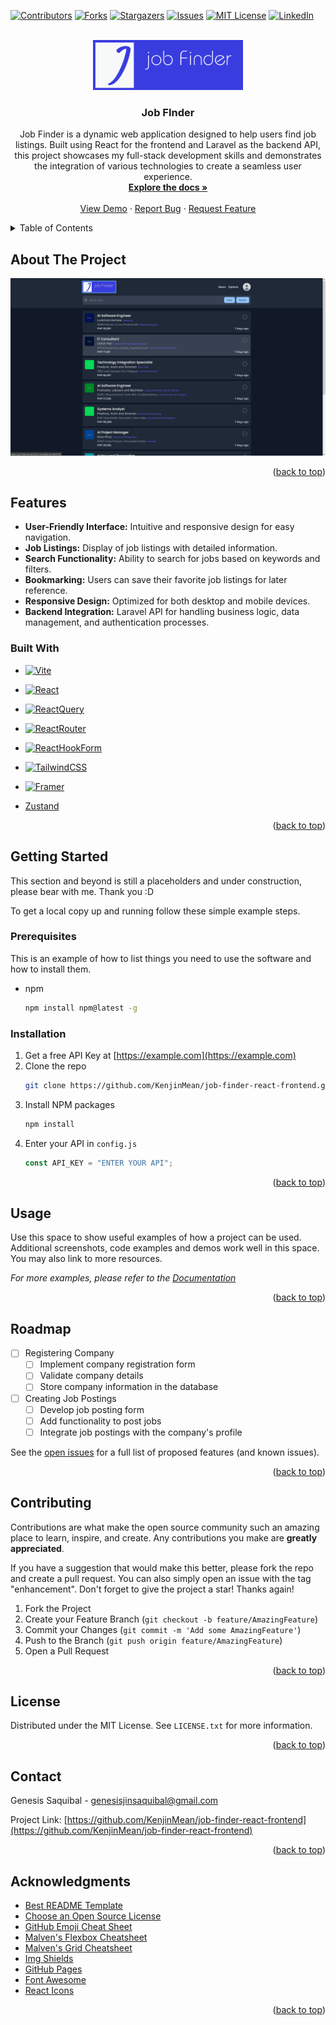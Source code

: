 <!-- Improved compatibility of back to top link: See: https://github.com/othneildrew/Best-README-Template/pull/73 -->

<a name="readme-top"></a>

<!--
*** Thanks for checking out the Best-README-Template. If you have a suggestion
*** that would make this better, please fork the repo and create a pull request
*** or simply open an issue with the tag "enhancement".
*** Don't forget to give the project a star!
*** Thanks again! Now go create something AMAZING! :D
-->

<!-- PROJECT SHIELDS -->
<!--
*** I'm using markdown "reference style" links for readability.
*** Reference links are enclosed in brackets [ ] instead of parentheses ( ).
*** See the bottom of this document for the declaration of the reference variables
*** for contributors-url, forks-url, etc. This is an optional, concise syntax you may use.
*** https://www.markdownguide.org/basic-syntax/#reference-style-links
-->

[![Contributors][contributors-shield]][contributors-url]
[![Forks][forks-shield]][forks-url]
[![Stargazers][stars-shield]][stars-url]
[![Issues][issues-shield]][issues-url]
[![MIT License][license-shield]][license-url]
[![LinkedIn][linkedin-shield]][linkedin-url]

<!-- PROJECT LOGO -->
<br />
<div align="center">
  <a href="https://github.com/KenjinMean/job-finder-react-frontend">
    <img src="src/assets/logo/JobFinderLogo.png" alt="Logo" height="80">
  </a>

<h3 align="center">Job FInder</h3>

  <p align="center">
    Job Finder is a dynamic web application designed to help users find job listings. Built using React for the frontend and Laravel as the backend API, this project showcases my full-stack development skills and demonstrates the integration of various technologies to create a seamless user experience.
    <br />
    <a href="https://github.com/KenjinMean/job-finder-react-frontend"><strong>Explore the docs »</strong></a>
    <br />
    <br />
    <a href="https://github.com/KenjinMean/job-finder-react-frontend">View Demo</a>
    ·
    <a href="https://github.com/KenjinMean/job-finder-react-frontend/issues/new?labels=bug&template=bug-report---.md">Report Bug</a>
    ·
    <a href="https://github.com/KenjinMean/job-finder-react-frontend/issues/new?labels=enhancement&template=feature-request---.md">Request Feature</a>
  </p>
</div>

<!-- TABLE OF CONTENTS -->
<details>
  <summary>Table of Contents</summary>
  <ol>
    <li>
      <a href="#about-the-project">About The Project</a>
      <ul>
        <li><a href="#built-with">Built With</a></li>
      </ul>
    </li>
    <li>
      <a href="#getting-started">Getting Started</a>
      <ul>
        <li><a href="#prerequisites">Prerequisites</a></li>
        <li><a href="#installation">Installation</a></li>
      </ul>
    </li>
    <li><a href="#usage">Usage</a></li>
    <li><a href="#roadmap">Roadmap</a></li>
    <li><a href="#contributing">Contributing</a></li>
    <li><a href="#license">License</a></li>
    <li><a href="#contact">Contact</a></li>
    <li><a href="#acknowledgments">Acknowledgments</a></li>
  </ol>
</details>

<!-- ABOUT THE PROJECT -->

## About The Project

[![Product Name Screen Shot](src/assets/app/home.PNG)](src/assets/app/home.PNG)

<!-- Here's a blank template to get started: To avoid retyping too much info. Do a search and replace with your text editor for the following: `KenjinMean`, `job-finder-react-frontend`, `twitter_handle`, `genesis-saquibal-9b99a5245/`, `gmail`, `genesisjinsaquibal`, `Job FInder`, `Job Finder is a dynamic web application designed to help users find job listings. Built using React for the frontend and Laravel as the backend API, this project showcases my full-stack development skills and demonstrates the integration of various technologies to create a seamless user experience.` -->

<p align="right">(<a href="#readme-top">back to top</a>)</p>

## Features

- **User-Friendly Interface:** Intuitive and responsive design for easy navigation.
- **Job Listings:** Display of job listings with detailed information.
- **Search Functionality:** Ability to search for jobs based on keywords and filters.
- **Bookmarking:** Users can save their favorite job listings for later reference.
- **Responsive Design:** Optimized for both desktop and mobile devices.
- **Backend Integration:** Laravel API for handling business logic, data management, and authentication processes.

### Built With

- [![Vite][Vite]][Vite-url]
- [![React][React.js]][React-url]
- [![ReactQuery][React.Query]][React-Query-url]
- [![ReactRouter][React.Router]][React-Router-url]
- [![ReactHookForm][React.Hook.Form]][React-Form-url]
- [![TailwindCSS][TailwindCSS]][TailwindCSS-url]
- [![Framer][Framer]][Framer-url]
- [Zustand](https://zustand-demo.pmnd.rs/)

  <!-- - [![Next][Next.js]][Next-url] -->
  <!-- - [![Vue][Vue.js]][Vue-url] -->
  <!-- - [![Angular][Angular.io]][Angular-url] -->
  <!-- - [![Svelte][Svelte.dev]][Svelte-url] -->
  <!-- - [![Laravel][Laravel.com]][Laravel-url] -->
  <!-- - [![Bootstrap][Bootstrap.com]][Bootstrap-url] -->
  <!-- - [![JQuery][JQuery.com]][JQuery-url] -->

<p align="right">(<a href="#readme-top">back to top</a>)</p>

<!-- GETTING STARTED -->

## Getting Started

This section and beyond is still a placeholders and under construction, please bear with me. Thank you :D

To get a local copy up and running follow these simple example steps.

### Prerequisites

This is an example of how to list things you need to use the software and how to install them.

- npm
  ```sh
  npm install npm@latest -g
  ```

### Installation

1. Get a free API Key at [https://example.com](https://example.com)
2. Clone the repo
   ```sh
   git clone https://github.com/KenjinMean/job-finder-react-frontend.git
   ```
3. Install NPM packages
   ```sh
   npm install
   ```
4. Enter your API in `config.js`
   ```js
   const API_KEY = "ENTER YOUR API";
   ```

<p align="right">(<a href="#readme-top">back to top</a>)</p>

<!-- USAGE EXAMPLES -->

## Usage

Use this space to show useful examples of how a project can be used. Additional screenshots, code examples and demos work well in this space. You may also link to more resources.

_For more examples, please refer to the [Documentation](https://example.com)_

<p align="right">(<a href="#readme-top">back to top</a>)</p>

<!-- ROADMAP -->

## Roadmap

- [ ] Registering Company
  - [ ] Implement company registration form
  - [ ] Validate company details
  - [ ] Store company information in the database
- [ ] Creating Job Postings
  - [ ] Develop job posting form
  - [ ] Add functionality to post jobs
  - [ ] Integrate job postings with the company's profile

See the [open issues](https://github.com/KenjinMean/job-finder-react-frontend/issues) for a full list of proposed features (and known issues).

<p align="right">(<a href="#readme-top">back to top</a>)</p>

<!-- CONTRIBUTING -->

## Contributing

Contributions are what make the open source community such an amazing place to learn, inspire, and create. Any contributions you make are **greatly appreciated**.

If you have a suggestion that would make this better, please fork the repo and create a pull request. You can also simply open an issue with the tag "enhancement".
Don't forget to give the project a star! Thanks again!

1. Fork the Project
2. Create your Feature Branch (`git checkout -b feature/AmazingFeature`)
3. Commit your Changes (`git commit -m 'Add some AmazingFeature'`)
4. Push to the Branch (`git push origin feature/AmazingFeature`)
5. Open a Pull Request

<p align="right">(<a href="#readme-top">back to top</a>)</p>

<!-- LICENSE -->

## License

Distributed under the MIT License. See `LICENSE.txt` for more information.

<p align="right">(<a href="#readme-top">back to top</a>)</p>

<!-- CONTACT -->

## Contact

<!--
Your Name - [@twitter_handle](https://twitter.com/twitter_handle) - genesisjinsaquibal@gmail.com -->

Genesis Saquibal - genesisjinsaquibal@gmail.com

Project Link: [https://github.com/KenjinMean/job-finder-react-frontend](https://github.com/KenjinMean/job-finder-react-frontend)

<p align="right">(<a href="#readme-top">back to top</a>)</p>

<!-- ACKNOWLEDGMENTS -->

## Acknowledgments

- [Best README Template](https://github.com/othneildrew/Best-README-Template/tree/master)
- [Choose an Open Source License](https://choosealicense.com)
- [GitHub Emoji Cheat Sheet](https://www.webpagefx.com/tools/emoji-cheat-sheet)
- [Malven's Flexbox Cheatsheet](https://flexbox.malven.co/)
- [Malven's Grid Cheatsheet](https://grid.malven.co/)
- [Img Shields](https://shields.io)
- [GitHub Pages](https://pages.github.com)
- [Font Awesome](https://fontawesome.com)
- [React Icons](https://react-icons.github.io/react-icons/search)
<!-- - []()


- []()
- []() -->

<p align="right">(<a href="#readme-top">back to top</a>)</p>

<!-- MARKDOWN LINKS & IMAGES -->
<!-- https://www.markdownguide.org/basic-syntax/#reference-style-links -->

[contributors-shield]: https://img.shields.io/github/contributors/KenjinMean/job-finder-react-frontend.svg?style=for-the-badge
[contributors-url]: https://github.com/KenjinMean/job-finder-react-frontend/graphs/contributors
[forks-shield]: https://img.shields.io/github/forks/KenjinMean/job-finder-react-frontend.svg?style=for-the-badge
[forks-url]: https://github.com/KenjinMean/job-finder-react-frontend/network/members
[stars-shield]: https://img.shields.io/github/stars/KenjinMean/job-finder-react-frontend.svg?style=for-the-badge
[stars-url]: https://github.com/KenjinMean/job-finder-react-frontend/stargazers
[issues-shield]: https://img.shields.io/github/issues/KenjinMean/job-finder-react-frontend.svg?style=for-the-badge
[issues-url]: https://github.com/KenjinMean/job-finder-react-frontend/issues
[license-shield]: https://img.shields.io/github/license/KenjinMean/job-finder-react-frontend.svg?style=for-the-badge
[license-url]: https://github.com/KenjinMean/job-finder-react-frontend/blob/master/LICENSE.txt
[linkedin-shield]: https://img.shields.io/badge/-LinkedIn-black.svg?style=for-the-badge&logo=linkedin&colorB=555
[linkedin-url]: https://linkedin.com/in/genesis-saquibal-9b99a5245/
[product-screenshot]: images/screenshot.png
[Next.js]: https://img.shields.io/badge/next.js-000000?style=for-the-badge&logo=nextdotjs&logoColor=white
[Next-url]: https://nextjs.org/
[React.js]: https://img.shields.io/badge/React-20232A?style=for-the-badge&logo=react&logoColor=61DAFB
[React-url]: https://reactjs.org/
[React.Query]: https://img.shields.io/badge/-React%20Query-FF4154?style=for-the-badge&logo=react%20query&logoColor=white
[React-Query-url]: https://tanstack.com/query/v3
[React.Router]: https://img.shields.io/badge/React_Router-CA4245?style=for-the-badge&logo=react-router&logoColor=white
[React-Router-url]: https://reactrouter.com/en/main
[React.Hook.Form]: https://img.shields.io/badge/React%20Hook%20Form-%23EC5990.svg?style=for-the-badge&logo=reacthookform&logoColor=white
[React-Form-url]: https://react-hook-form.com/
[Vue.js]: https://img.shields.io/badge/Vue.js-35495E?style=for-the-badge&logo=vuedotjs&logoColor=4FC08D
[Vue-url]: https://vuejs.org/
[Angular.io]: https://img.shields.io/badge/Angular-DD0031?style=for-the-badge&logo=angular&logoColor=white
[Angular-url]: https://angular.io/
[Svelte.dev]: https://img.shields.io/badge/Svelte-4A4A55?style=for-the-badge&logo=svelte&logoColor=FF3E00
[Svelte-url]: https://svelte.dev/
[Laravel.com]: https://img.shields.io/badge/Laravel-FF2D20?style=for-the-badge&logo=laravel&logoColor=white
[Laravel-url]: https://laravel.com
[Bootstrap.com]: https://img.shields.io/badge/Bootstrap-563D7C?style=for-the-badge&logo=bootstrap&logoColor=white
[Bootstrap-url]: https://getbootstrap.com
[JQuery.com]: https://img.shields.io/badge/jQuery-0769AD?style=for-the-badge&logo=jquery&logoColor=white
[JQuery-url]: https://jquery.com
[TailwindCSS]: https://img.shields.io/badge/tailwindcss-%2338B2AC.svg?style=for-the-badge&logo=tailwind-css&logoColor=white
[TailwindCSS-url]: https://tailwindcss.com/
[Framer]: https://img.shields.io/badge/Framer-black?style=for-the-badge&logo=framer&logoColor=blue
[Framer-url]: https://www.framer.com/motion/
[Vite]: https://img.shields.io/badge/vite-%23646CFF.svg?style=for-the-badge&logo=vite&logoColor=white
[Vite-url]: https://vitejs.dev/
